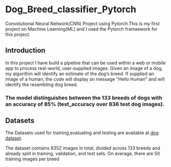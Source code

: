 
# Dog_Breed_classifier_Pytorch 

Convolutional Neural Network(CNN) Project using Pytorch.This is my first project on Machine Learning(ML) and I used the Pytorch framaework for this project.



## Introduction

In this project I have  build a pipeline that can be used within a web or mobile app to process real-world, user-supplied images. Given an image of a dog, my algorithm will identify an estimate of the dog’s breed. If supplied an image of a human, the code will display an message "Hello Human" and  will identify the resembling dog breed.

### The  model distinguishes between the 133 breeds  of dogs with an accuracy of 85%  (test_accuracy over 836 test dog images).

## Datasets

The Datasets used for training,evaluating and testing are available at [dog dataset](https://s3-us-west-1.amazonaws.com/udacity-aind/dog-project/dogImages.zip).

The dataset contains 8352 images in total, divided across 133 breeds and already split in training, validation, and test sets. On average, there are 50 training images per breed





